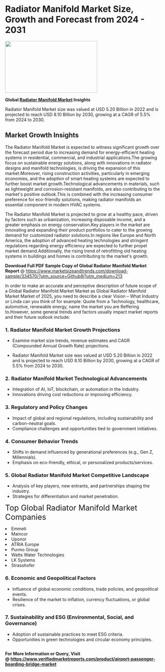 <H1>Radiator Manifold Market Size, Growth and Forecast from 2024 - 2031</H1><img class="aligncenter size-medium wp-image-584254" src="https://thirdeyenews.in/wp-content/uploads/2024/09/Global-Market-Research-300x168.jpeg" alt="" width="300" height="168" /><p><strong>Global&nbsp;<a href="https://www.marketsizeandtrends.com/download-sample/334570/?utm_source=Github8j?utm_medium=213">Radiator Manifold Market</a> Insights</strong></p><p>Radiator Manifold Market size was valued at USD 5.20 Billion in 2022 and is projected to reach USD 8.10 Billion by 2030, growing at a CAGR of 5.5% from 2024 to 2030.</p><p><h2>Market Growth Insights</h2> <p>The Radiator Manifold Market is expected to witness significant growth over the forecast period due to increasing demand for energy-efficient heating systems in residential, commercial, and industrial applications.The growing focus on sustainable energy solutions, along with innovations in radiator designs and manifold technologies, is driving the expansion of this market.Moreover, rising construction activities, particularly in emerging economies, and the adoption of smart heating systems are expected to further boost market growth.Technological advancements in materials, such as lightweight and corrosion-resistant manifolds, are also contributing to the market's positive outlook.This is combined with the increasing consumer preference for eco-friendly solutions, making radiator manifolds an essential component in modern HVAC systems.</p> <p>The Radiator Manifold Market is projected to grow at a healthy pace, driven by factors such as urbanization, increasing disposable income, and a greater emphasis on energy conservation.Key players in the market are innovating and expanding their product portfolios to cater to the growing demand for customized radiator solutions.In regions like Europe and North America, the adoption of advanced heating technologies and stringent regulations regarding energy efficiency are expected to further propel market demand.Additionally, the rising trend of retrofitting old heating systems in buildings and homes is contributing to the market's growth.</p> <p><span class=""><strong>Download Full PDF Sample Copy of Global Radiator Manifold Market Report</strong> @ <a href="https://www.marketsizeandtrends.com/download-sample/334570/?utm_source=Github8j?utm_medium=213" target="_blank">https://www.marketsizeandtrends.com/download-sample/334570/?utm_source=Github8j?utm_medium=213</a></span></p><p>In order to make an accurate and perceptive description of future scope of a Global&nbsp;Radiator Manifold Market Market as Global&nbsp;Radiator Manifold Market Market of 2025, you need to describe a clear Vision &ndash; What Industry or Linda can you think of for example: Quote from a Technology, healthcare, automotive, renewable energy, name the market you are Reffering to.However, some general trends and factors usually impact market reports and their future outlook include:</p><h3>1.&nbsp;<strong>Radiator Manifold Market Growth Projections</strong></h3><ul><li>Examine market size trends, revenue estimates and CAGR (Compounded Annual Growth Rate) projections.</li><li><p>Radiator Manifold Market size was valued at USD 5.20 Billion in 2022 and is projected to reach USD 8.10 Billion by 2030, growing at a CAGR of 5.5% from 2024 to 2030.</p></li></ul><h3>2.&nbsp;<strong>Radiator Manifold Market Technological Advancements</strong></h3><ul><li>Integration of AI, IoT, blockchain, or automation in the industry.</li><li>Innovations driving cost reductions or improving efficiency.</li></ul><h3>3.&nbsp;<strong>Regulatory and Policy Changes</strong></h3><ul><li>Impact of global and regional regulations, including sustainability and carbon-neutral goals.</li><li>Compliance challenges and opportunities tied to government initiatives.</li></ul><h3>4.&nbsp;<strong>Consumer Behavior Trends</strong></h3><ul><li>Shifts in demand influenced by generational preferences (e.g., Gen Z, Millennials).</li><li>Emphasis on eco-friendly, ethical, or personalized products/services.</li></ul><h3>5.&nbsp;<strong>Global Radiator Manifold Market Competitive Landscape</strong></h3><ul><li>Analysis of key players, new entrants, and partnerships shaping the industry.</li><li>Strategies for differentiation and market penetration.</li></ul><p data-pm-slice="1 1 []"><span style="color: inherit; font-family: inherit; font-size: 25px;">Top Global Radiator Manifold Market Companies</span></p><div class="" data-test-id=""><p><li>Emmeti</li><li> Maincor</li><li> Uponor</li><li> ATRIA Europe</li><li> Purmo Group</li><li> Watts Water Technologies</li><li> LK Systems</li><li> Strasshofer</li></p></div><h3>6.&nbsp;<strong>Economic and Geopolitical Factors</strong></h3><ul><li>Influence of global economic conditions, trade policies, and geopolitical events.</li><li>Resilience of the market to inflation, currency fluctuations, or global crises.</li></ul><h3>7.&nbsp;<strong>Sustainability and ESG (Environmental, Social, and Governance)</strong></h3><ul><li>Adoption of sustainable practices to meet ESG criteria.</li><li>Opportunities in green technologies and circular economy principles.</li></ul><h2><strong style="font-size: 14px;">For More Information or Query, Visit @&nbsp;</strong><a style="background-color: #ffffff; font-size: 14px;" href="https://www.marketsizeandtrends.com/report/radiator-manifold-market/" target="_blank">https://www.verifiedmarketreports.com/product/airport-passenger-boarding-bridge-market</a></h2>